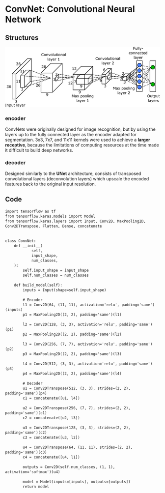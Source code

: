 # ConvNet: Convolutional Neural Network

## Structures
![](../asset/segmentation/convnet-structure.png)

### encoder
ConvNets were originally designed for image recognition, but by using the layers up to the fully connected layer as the encoder adapted for segmentation.
3x3, 7x7, and 11x11 kernels were used to achieve a **larger receptive**, because the limitations of computing resources at the time made it difficult to build deep networks.

### decoder
Designed similarly to the **UNet** architecture, consists of transposed convolutional layers (deconvolution layers) which upscale the encoded features back to the original input resolution.

## Code
```
import tensorflow as tf
from tensorflow.keras.models import Model
from tensorflow.keras.layers import Input, Conv2D, MaxPooling2D, Conv2DTranspose, Flatten, Dense, concatenate


class ConvNet:
    def __init__(
            self,
            input_shape,
            num_classes,
    ):
        self.input_shape = input_shape
        self.num_classes = num_classes

    def build_model(self):
        inputs = Input(shape=self.input_shape)

        # Encoder
        l1 = Conv2D(64, (11, 11), activation='relu', padding='same')(inputs)
        p1 = MaxPooling2D((2, 2), padding='same')(l1)

        l2 = Conv2D(128, (3, 3), activation='relu', padding='same')(p1)
        p2 = MaxPooling2D((2, 2), padding='same')(l2)
        
        l3 = Conv2D(256, (7, 7), activation='relu', padding='same')(p2)
        p3 = MaxPooling2D((2, 2), padding='same')(l3)

        l4 = Conv2D(512, (3, 3), activation='relu', padding='same')(p3)
        p4 = MaxPooling2D((2, 2), padding='same')(l4)

        # Decoder
        u1 = Conv2DTranspose(512, (3, 3), strides=(2, 2), padding='same')(p4)
        c1 = concatenate([u1, l4])

        u2 = Conv2DTranspose(256, (7, 7), strides=(2, 2), padding='same')(c1)
        c2 = concatenate([u2, l3])

        u3 = Conv2DTranspose(128, (3, 3), strides=(2, 2), padding='same')(c2)
        c3 = concatenate([u3, l2])

        u4 = Conv2DTranspose(64, (11, 11), strides=(2, 2), padding='same')(c3)
        c4 = concatenate([u4, l1])

        outputs = Conv2D(self.num_classes, (1, 1), activation='softmax')(u4)

        model = Model(inputs=[inputs], outputs=[outputs])
        return model
```